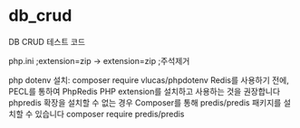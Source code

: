 # db_crud
DB CRUD 테스트 코드

php.ini
;extension=zip -> extension=zip  ;주석제거

php dotenv 설치: composer require vlucas/phpdotenv
Redis를 사용하기 전에, PECL를 통하여 PhpRedis PHP extension를 설치하고 사용하는 것을 권장합니다
phpredis 확장을 설치할 수 없는 경우 Composer를 통해 predis/predis 패키지를 설치할 수 있습니다
composer require predis/predis

